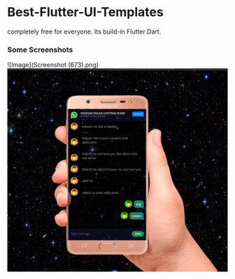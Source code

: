 
# Best-Flutter-UI-Templates
completely free for everyone. Its build-in Flutter Dart.

### Some Screenshots
![Image](Screenshot (673).png)
![Image](random-chatting.png)
